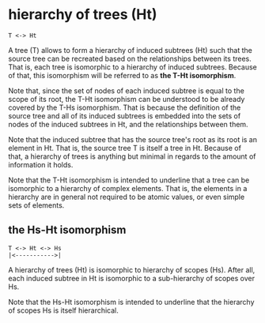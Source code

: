
# hierarchy of trees (Ht)

```
T <-> Ht
```

A tree (T) allows to form a hierarchy of induced subtrees (Ht) such that the
source tree can be recreated based on the relationships between its trees.
That is, each tree is isomorphic to a hierarchy of induced subtrees. Because
of that, this isomorphism will be referred to as **the T-Ht isomorphism**.

Note that, since the set of nodes of each induced subtree is equal to the scope
of its root, the T-Ht isomorphism can be understood to be already covered by
the T-Hs isomorphism. That is because the definition of the source tree and
all of its induced subtrees is embedded into the sets of nodes of the induced
subtrees in Ht, and the relationships between them.

Note that the induced subtree that has the source tree's root as its root is
an element in Ht. That is, the source tree T is itself a tree in Ht. Because
of that, a hierarchy of trees is anything but minimal in regards to the amount
of information it holds.

Note that the T-Ht isomorphism is intended to underline that a tree can be
isomorphic to a hierarchy of complex elements. That is, the elements in a
hierarchy are in general not required to be atomic values, or even simple
sets of elements.

## the Hs-Ht isomorphism

```
T <-> Ht <-> Hs
|<----------->|
```

A hierarchy of trees (Ht) is isomorphic to hierarchy of scopes (Hs). After all,
each induced subtree in Ht is isomorphic to a sub-hierarchy of scopes over Hs.

Note that the Hs-Ht isomorphism is intended to underline that the hierarchy of
scopes Hs is itself hierarchical.
